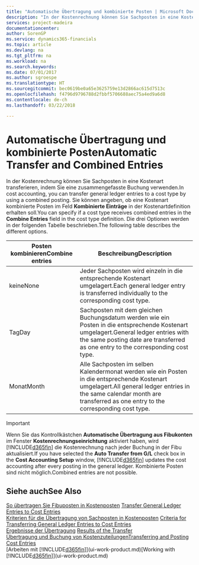 ```yaml
---
title: "Automatische Übertragung und kombinierte Posten | Microsoft Docs"
description: "In der Kostenrechnung können Sie Sachposten in eine Kostenart transferieren, indem Sie eine zusammengefasste Buchung verwenden. Sie können angeben, ob eine Kostenart kombinierte Posten im Feld **Kombinierte Einträge** in der Kostenartdefinition erhalten soll. Die drei Optionen werden in der folgenden Tabelle beschrieben."
services: project-madeira
documentationcenter: 
author: SorenGP
ms.service: dynamics365-financials
ms.topic: article
ms.devlang: na
ms.tgt_pltfrm: na
ms.workload: na
ms.search.keywords: 
ms.date: 07/01/2017
ms.author: sgroespe
ms.translationtype: HT
ms.sourcegitcommit: bec0619be0a65e3625759e13d2866ac615d7513c
ms.openlocfilehash: f4796d9796788d2fbbf5706688aec75a4ed9a6d8
ms.contentlocale: de-ch
ms.lasthandoff: 03/22/2018

---
```

# <a name="automatic-transfer-and-combined-entries"></a><span data-ttu-id="b4b0e-105">Automatische Übertragung und kombinierte Posten</span><span class="sxs-lookup"><span data-stu-id="b4b0e-105">Automatic Transfer and Combined Entries</span></span>
<span data-ttu-id="b4b0e-106">In der Kostenrechnung können Sie Sachposten in eine Kostenart transferieren, indem Sie eine zusammengefasste Buchung verwenden.</span><span class="sxs-lookup"><span data-stu-id="b4b0e-106">In cost accounting, you can transfer general ledger entries to a cost type by using a combined posting.</span></span> <span data-ttu-id="b4b0e-107">Sie können angeben, ob eine Kostenart kombinierte Posten im Feld **Kombinierte Einträge** in der Kostenartdefinition erhalten soll.</span><span class="sxs-lookup"><span data-stu-id="b4b0e-107">You can specify if a cost type receives combined entries in the **Combine Entries** field in the cost type definition.</span></span> <span data-ttu-id="b4b0e-108">Die drei Optionen werden in der folgenden Tabelle beschrieben.</span><span class="sxs-lookup"><span data-stu-id="b4b0e-108">The following table describes the different options.</span></span>  

|<span data-ttu-id="b4b0e-109">Posten kombinieren</span><span class="sxs-lookup"><span data-stu-id="b4b0e-109">Combine entries</span></span>|<span data-ttu-id="b4b0e-110">Beschreibung</span><span class="sxs-lookup"><span data-stu-id="b4b0e-110">Description</span></span>|  
|---------------------|-----------------|  
|<span data-ttu-id="b4b0e-111">keine</span><span class="sxs-lookup"><span data-stu-id="b4b0e-111">None</span></span>|<span data-ttu-id="b4b0e-112">Jeder Sachposten wird einzeln in die entsprechende Kostenart umgelagert.</span><span class="sxs-lookup"><span data-stu-id="b4b0e-112">Each general ledger entry is transferred individually to the corresponding cost type.</span></span>|  
|<span data-ttu-id="b4b0e-113">Tag</span><span class="sxs-lookup"><span data-stu-id="b4b0e-113">Day</span></span>|<span data-ttu-id="b4b0e-114">Sachposten mit dem gleichen Buchungsdatum werden wie ein Posten in die entsprechende Kostenart umgelagert.</span><span class="sxs-lookup"><span data-stu-id="b4b0e-114">General ledger entries with the same posting date are transferred as one entry to the corresponding cost type.</span></span>|  
|<span data-ttu-id="b4b0e-115">Monat</span><span class="sxs-lookup"><span data-stu-id="b4b0e-115">Month</span></span>|<span data-ttu-id="b4b0e-116">Alle Sachposten im selben Kalendermonat werden wie ein Posten in die entsprechende Kostenart umgelagert.</span><span class="sxs-lookup"><span data-stu-id="b4b0e-116">All general ledger entries in the same calendar month are transferred as one entry to the corresponding cost type.</span></span>|  

> [!IMPORTANT]  
>  <span data-ttu-id="b4b0e-117">Wenn Sie das Kontrollkästchen **Automatische Übertragung aus Fibukonten** im Fenster **Kostenrechnungseinrichtung** aktiviert haben, wird [!INCLUDE[d365fin](includes/d365fin_md.md)] die Kostenrechnung nach jeder Buchung in der Fibu aktualisiert.</span><span class="sxs-lookup"><span data-stu-id="b4b0e-117">If you have selected the **Auto Transfer from G/L** check box in the **Cost Accounting Setup** window, [!INCLUDE[d365fin](includes/d365fin_md.md)] updates the cost accounting after every posting in the general ledger.</span></span> <span data-ttu-id="b4b0e-118">Kombinierte Posten sind nicht möglich.</span><span class="sxs-lookup"><span data-stu-id="b4b0e-118">Combined entries are not possible.</span></span>  

## <a name="see-also"></a><span data-ttu-id="b4b0e-119">Siehe auch</span><span class="sxs-lookup"><span data-stu-id="b4b0e-119">See Also</span></span>  
 <span data-ttu-id="b4b0e-120">[So übertragen Sie Fibuposten in Kostenposten](finance-how-to-transfer-general-ledger-entries-to-cost-entries.md) </span><span class="sxs-lookup"><span data-stu-id="b4b0e-120">[Transfer General Ledger Entries to Cost Entries](finance-how-to-transfer-general-ledger-entries-to-cost-entries.md) </span></span>  
 <span data-ttu-id="b4b0e-121">[Kriterien für die Übertragung von Sachposten in Kostenposten](finance-criteria-for-transferring-general-ledger-entries-to-cost-entries.md) </span><span class="sxs-lookup"><span data-stu-id="b4b0e-121">[Criteria for Transferring General Ledger Entries to Cost Entries](finance-criteria-for-transferring-general-ledger-entries-to-cost-entries.md) </span></span>  
 <span data-ttu-id="b4b0e-122">[Ergebnisse der Übertragung](finance-results-of-the-transfer.md) </span><span class="sxs-lookup"><span data-stu-id="b4b0e-122">[Results of the Transfer](finance-results-of-the-transfer.md) </span></span>  
 [<span data-ttu-id="b4b0e-123">Übertragung und Buchung von Kostenzuteilungen</span><span class="sxs-lookup"><span data-stu-id="b4b0e-123">Transferring and Posting Cost Entries</span></span>](finance-transfer-and-post-cost-entries.md)  
 <span data-ttu-id="b4b0e-124">[Arbeiten mit [!INCLUDE[d365fin](includes/d365fin_md.md)]](ui-work-product.md)</span><span class="sxs-lookup"><span data-stu-id="b4b0e-124">[Working with [!INCLUDE[d365fin](includes/d365fin_md.md)]](ui-work-product.md)</span></span>

